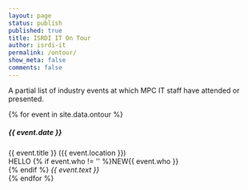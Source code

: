 ```yaml
---
layout: page
status: publish
published: true
title: ISRDI IT On Tour
author: isrdi-it
permalink: /ontour/
show_meta: false
comments: false
---
```


A partial list of industry events at which MPC IT staff have attended or presented.

{% for event in site.data.ontour %}
<div class="ontouritem">
<h5 class="font-size-small">{{ event.date }}</h5>
{{ event.title }} ({{ event.location }})<br />
HELLO
{% if event.who != '' %}NEW{{ event.who }}<br />{% endif %}
<em>{{ event.text }}</em><br />
</div>
{% endfor %}
